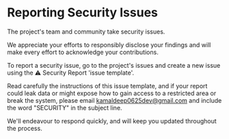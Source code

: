 # **Reporting Security Issues**

The project's team and community take security issues.

We appreciate your efforts to responsibly disclose your findings and will make every effort to acknowledge your contributions.

To report a security issue, go to the project's issues and create a new issue using the ⚠️ Security Report 'issue template'.

Read carefully the instructions of this issue template, and if your report could leak data or might expose how to gain access to a restricted area or break the system, please email [kamaldeep0625dev@gmail.com](mailto:kamaldeep0625dev@gmail.com) and include the word "SECURITY" in the subject line.

We'll endeavour to respond quickly, and will keep you updated throughout the process.

